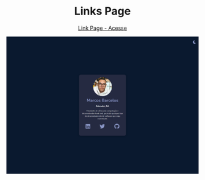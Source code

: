 <h1 align="center">
    Links Page
</h1>
<p align="center">
    <a href="https://links-page.vercel.app/" target="_blank">Link Page - Acesse</a>
</p>

<img src="design/design.png">